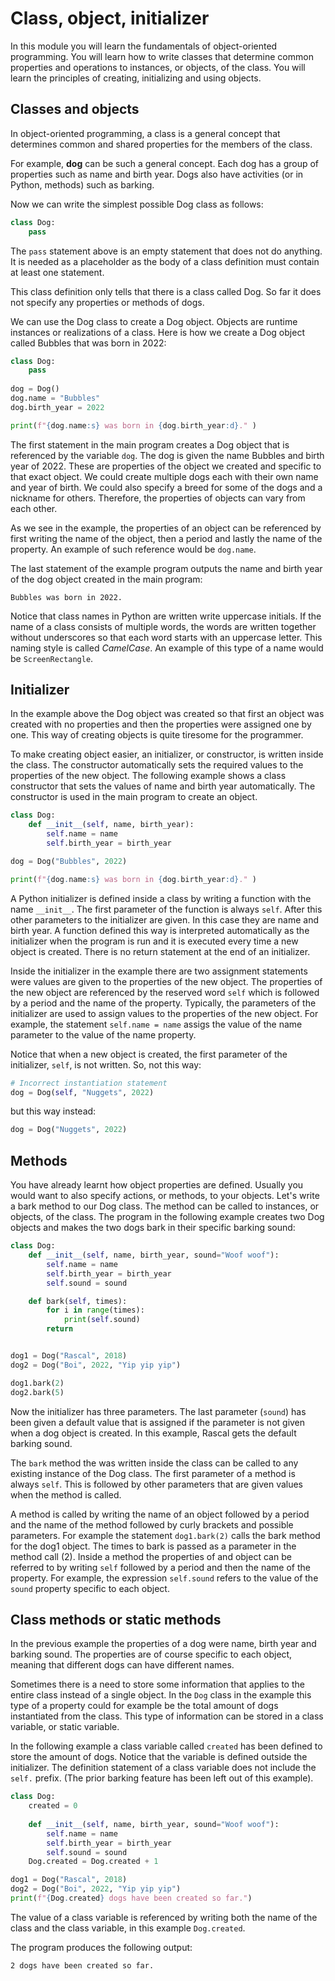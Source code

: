 # Class, object, initializer

In this module you will learn the fundamentals of object-oriented programming. You will learn how to write classes
that determine common properties and operations to instances, or objects, of the class. You will learn the
principles of creating, initializing and using objects.

## Classes and objects

In object-oriented programming, a class is a general concept that determines common and shared properties
for the members of the class.

For example, **dog** can be such a general concept. Each dog has a group of properties such as name and
birth year. Dogs also have activities (or in Python, methods) such as barking.

Now we can write the simplest possible Dog class as follows:

```python
class Dog:
    pass
```

The `pass` statement above is an empty statement that does not do anything. It is needed as a placeholder as the body of
a class definition must contain at least one statement. 

This class definition only tells that there is a class called Dog. So far it does not specify any properties or methods
of dogs.

We can use the Dog class to create a Dog object. Objects are runtime instances or realizations of a class. Here is how
we create a Dog object called Bubbles that was born in 2022:

```python
class Dog:
    pass
   
dog = Dog()
dog.name = "Bubbles"
dog.birth_year = 2022

print(f"{dog.name:s} was born in {dog.birth_year:d}." )
```

The first statement in the main program creates a Dog object that is referenced by the variable `dog`. The dog is given
the name Bubbles and birth year of 2022. These are properties of the object we created and specific to that exact object.
We could create multiple dogs each with their own name and year of birth. We could also specify a breed for some of the dogs
and a nickname for others. Therefore, the properties of objects can vary from each other.

As we see in the example, the properties of an object can be referenced by first writing the name of the object, then
a period and lastly the name of the property. An example of such reference would be `dog.name`.

The last statement of the example program outputs the name and birth year of the dog object created in the main program:
```monospace
Bubbles was born in 2022.
```

Notice that class names in Python are written write uppercase initials. If the name of a class consists of multiple words,
the words are written together without underscores so that each word starts with an uppercase letter. This naming style
is called *CamelCase*. An example of this type of a name would be `ScreenRectangle`.

## Initializer

In the example above the Dog object was created so that first an object was created with no properties and then the
properties were assigned one by one. This way of creating objects is quite tiresome for the programmer.

To make creating object easier, an initializer, or constructor, is written inside the class. The constructor automatically
sets the required values to the properties of the new object. The following example shows a class constructor that sets
the values of name and birth year automatically. The constructor is used in the main program to create an object.

```python
class Dog:
    def __init__(self, name, birth_year):
        self.name = name
        self.birth_year = birth_year

dog = Dog("Bubbles", 2022)

print(f"{dog.name:s} was born in {dog.birth_year:d}." )
```

A Python initializer is defined inside a class by writing a function with the name `__init__`. The first parameter of the
function is always `self`. After this other parameters to the initializer are given. In this case they are name and birth year.
A function defined this way is interpreted automatically as the initializer when the program is run and it is executed every
time a new object is created. There is no return statement at the end of an initializer.

Inside the initializer in the example there are two assignment statements were values are given to the properties of the new
object. The properties of the new object are referenced by the reserved word `self` which is followed by a period and the name
of the property. Typically, the parameters of the initializer are used to assign values to the properties of the new object.
For example, the statement `self.name = name` assigs the value of the name parameter to the value of the name property.

Notice that when a new object is created, the first parameter of the initializer, `self`, is not written. So, not this way:  
```python
# Incorrect instantiation statement
dog = Dog(self, "Nuggets", 2022)
```
but this way instead:
```python
dog = Dog("Nuggets", 2022)
```

## Methods

You have already learnt how object properties are defined. Usually you would want to also specify actions, or methods, to
your objects. Let's write a bark method to our Dog class. The method can be called to instances, or objects, of the class.
The program in the following example creates two Dog objects and makes the two dogs bark in their specific barking sound:

```python
class Dog:
    def __init__(self, name, birth_year, sound="Woof woof"):
        self.name = name
        self.birth_year = birth_year
        self.sound = sound

    def bark(self, times):
        for i in range(times):
            print(self.sound)
        return


dog1 = Dog("Rascal", 2018)
dog2 = Dog("Boi", 2022, "Yip yip yip")

dog1.bark(2)
dog2.bark(5)
```

Now the initializer has three parameters. The last parameter (`sound`) has been given a default value that is assigned
if the parameter is not given when a dog object is created. In this example, Rascal gets the default barking sound.

The `bark` method the was written inside the class can be called to any existing instance of the Dog class. The first parameter
of a method is always `self`. This is followed by other parameters that are given values when the method is called.

A method is called by writing the name of an object followed by a period and the name of the method followed by curly brackets
and possible parameters. For example the statement `dog1.bark(2)` calls the bark method for the dog1 object. The times to bark
is passed as a parameter in the method call (2). Inside a method the properties of and object can be referred to by writing `self`
followed by a period and then the name of the property. For example, the expression `self.sound` refers to the value of the
`sound` property specific to each object.

## Class methods or static methods

In the previous example the properties of a dog were name, birth year and barking sound. The properties are of course specific to each object,
meaning that different dogs can have different names.

Sometimes there is a need to store some information that applies to the entire class instead of a single object. In the `Dog` class in the example
this type of a property could for example be the total amount of dogs instantiated from the class. This type of information can be stored in a
class variable, or static variable. 

In the following example a class variable called `created` has been defined to store the amount of dogs. Notice that the variable is defined outside the
initializer. The definition statement of a class variable does not include the `self.` prefix. (The prior barking feature has been left out of this example).

```python
class Dog:
    created = 0
	
    def __init__(self, name, birth_year, sound="Woof woof"):
        self.name = name
        self.birth_year = birth_year
        self.sound = sound
	Dog.created = Dog.created + 1

dog1 = Dog("Rascal", 2018)
dog2 = Dog("Boi", 2022, "Yip yip yip")
print(f"{Dog.created} dogs have been created so far.")
```

The value of a class variable is referenced by writing both the name of the class and the class variable, in this example `Dog.created`.

The program produces the following output:

```monospace
2 dogs have been created so far.
```
